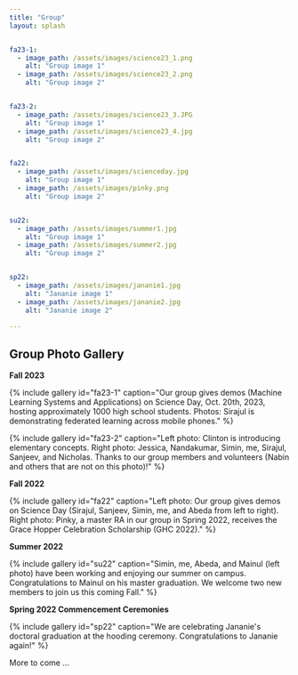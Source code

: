 ```yaml
---
title: "Group"
layout: splash


fa23-1:
  - image_path: /assets/images/science23_1.png
    alt: "Group image 1"
  - image_path: /assets/images/science23_2.png
    alt: "Group image 2"


fa23-2:
  - image_path: /assets/images/science23_3.JPG
    alt: "Group image 1"
  - image_path: /assets/images/science23_4.jpg
    alt: "Group image 2"


fa22:
  - image_path: /assets/images/scienceday.jpg
    alt: "Group image 1"
  - image_path: /assets/images/pinky.png
    alt: "Group image 2"


su22:
  - image_path: /assets/images/summer1.jpg
    alt: "Group image 1"
  - image_path: /assets/images/summer2.jpg
    alt: "Group image 2"


sp22:
  - image_path: /assets/images/jananie1.jpg
    alt: "Jananie image 1"
  - image_path: /assets/images/jananie2.jpg
    alt: "Jananie image 2"

---
```




## Group Photo Gallery


**Fall 2023** 


{% include gallery id="fa23-1" caption="Our group gives demos (Machine Learning Systems and Applications) on Science Day, Oct. 20th, 2023, hosting approximately 1000 high school students. Photos: Sirajul is demonstrating federated learning across mobile phones." %}

{% include gallery id="fa23-2" caption="Left photo: Clinton is introducing elementary concepts. Right photo: Jessica, Nandakumar, Simin, me, Sirajul, Sanjeev, and Nicholas. Thanks to our group members and volunteers (Nabin and others that are not on this photo)!" %}



**Fall 2022** 


{% include gallery id="fa22" caption="Left photo: Our group gives demos on Science Day (Sirajul, Sanjeev, Simin, me, and Abeda from left to right). Right photo: Pinky, a master RA in our group in Spring 2022, receives the Grace Hopper Celebration Scholarship (GHC 2022)." %}



**Summer 2022**


{% include gallery id="su22" caption="Simin, me, Abeda, and Mainul (left photo) have been working and enjoying our summer on campus. Congratulations to Mainul on his master graduation. We welcome two new members to join us this coming Fall." %}



**Spring 2022 Commencement Ceremonies**

{% include gallery id="sp22" caption="We are celebrating Jananie's doctoral graduation at the hooding ceremony. Congratulations to Jananie again!" %}


More to come ...

